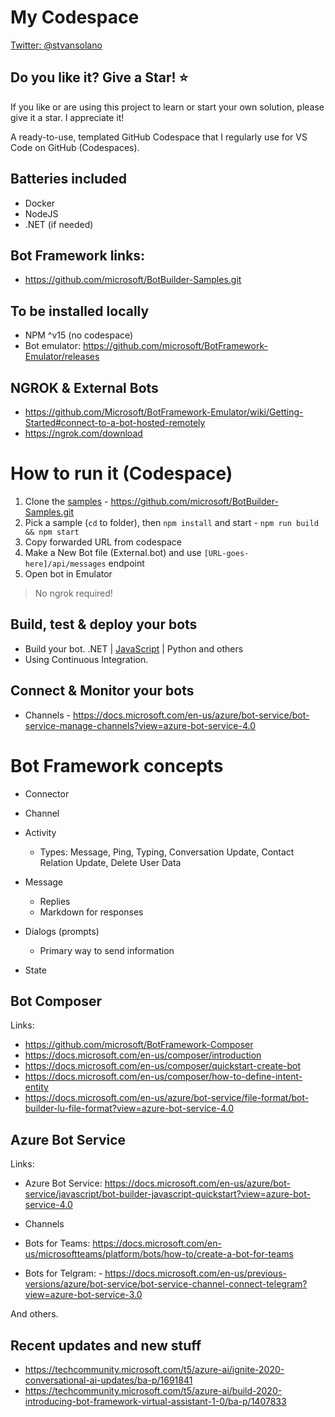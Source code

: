 # My Codespace

[Twitter: @stvansolano](https://twitter.com/stvansolano)

## Do you like it? Give a Star! :star:

If you like or are using this project to learn or start your own solution, please give it a star. I appreciate it!

A ready-to-use, templated GitHub Codespace that I regularly use for VS Code on GitHub (Codespaces).

## Batteries included

- Docker
- NodeJS
- .NET (if needed)

## Bot Framework links:

- https://github.com/microsoft/BotBuilder-Samples.git

## To be installed locally
- NPM ^v15 (no codespace)
- Bot emulator: https://github.com/microsoft/BotFramework-Emulator/releases

## NGROK & External Bots
- https://github.com/Microsoft/BotFramework-Emulator/wiki/Getting-Started#connect-to-a-bot-hosted-remotely
- https://ngrok.com/download

# How to run it (Codespace)

1) Clone the [samples](https://github.com/microsoft/BotBuilder-Samples.git) - https://github.com/microsoft/BotBuilder-Samples.git
2) Pick a sample (`cd` to folder), then `npm install` and start - `npm run build && npm start` 
3) Copy forwarded URL from codespace
4) Make a New Bot file (External.bot) and use `[URL-goes-here]/api/messages` endpoint
5) Open bot in Emulator

> No ngrok required!

## Build, test & deploy your bots
- Build your bot. .NET | [JavaScript](https://docs.microsoft.com/en-us/azure/bot-service/javascript/bot-builder-javascript-quickstart?view=azure-bot-service-4.0) | Python and others
- Using Continuous Integration.

## Connect & Monitor your bots
- Channels - https://docs.microsoft.com/en-us/azure/bot-service/bot-service-manage-channels?view=azure-bot-service-4.0

# Bot Framework concepts

- Connector

- Channel

- Activity

    - Types: Message, Ping, Typing, Conversation Update, Contact Relation Update, Delete User Data

- Message
    - Replies
    - Markdown for responses

- Dialogs (prompts)
    - Primary way to send information

- State

## Bot Composer

Links:
- https://github.com/microsoft/BotFramework-Composer
- https://docs.microsoft.com/en-us/composer/introduction
- https://docs.microsoft.com/en-us/composer/quickstart-create-bot
- https://docs.microsoft.com/en-us/composer/how-to-define-intent-entity
- https://docs.microsoft.com/en-us/azure/bot-service/file-format/bot-builder-lu-file-format?view=azure-bot-service-4.0

## Azure Bot Service
Links:
- Azure Bot Service: https://docs.microsoft.com/en-us/azure/bot-service/javascript/bot-builder-javascript-quickstart?view=azure-bot-service-4.0

- Channels

- Bots for Teams: https://docs.microsoft.com/en-us/microsoftteams/platform/bots/how-to/create-a-bot-for-teams

- Bots for Telgram: - https://docs.microsoft.com/en-us/previous-versions/azure/bot-service/bot-service-channel-connect-telegram?view=azure-bot-service-3.0

And others.

## Recent updates and new stuff
- https://techcommunity.microsoft.com/t5/azure-ai/ignite-2020-conversational-ai-updates/ba-p/1691841
- https://techcommunity.microsoft.com/t5/azure-ai/build-2020-introducing-bot-framework-virtual-assistant-1-0/ba-p/1407833